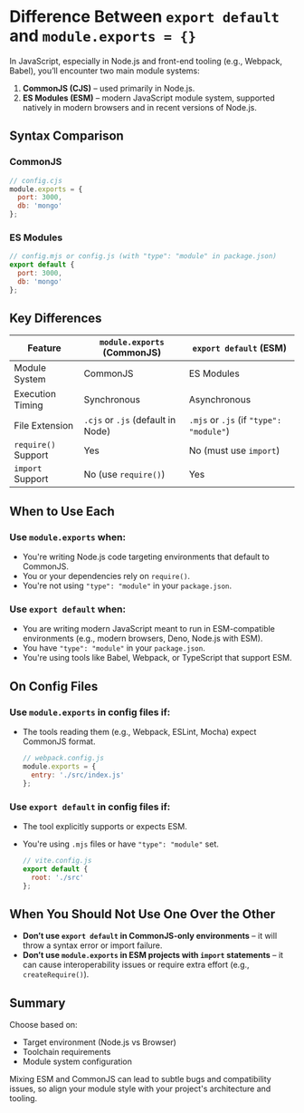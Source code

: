 # Difference Between `export default` and `module.exports = {}`

In JavaScript, especially in Node.js and front-end tooling (e.g., Webpack, Babel), you’ll encounter two main module systems:

1. **CommonJS (CJS)** – used primarily in Node.js.
2. **ES Modules (ESM)** – modern JavaScript module system, supported natively in modern browsers and in recent versions of Node.js.

## Syntax Comparison

### CommonJS
```js
// config.cjs
module.exports = {
  port: 3000,
  db: 'mongo'
};
```

### ES Modules
```js
// config.mjs or config.js (with "type": "module" in package.json)
export default {
  port: 3000,
  db: 'mongo'
};
```

## Key Differences

| Feature               | `module.exports` (CommonJS)           | `export default` (ESM)                  |
|-----------------------|----------------------------------------|------------------------------------------|
| Module System         | CommonJS                               | ES Modules                               |
| Execution Timing      | Synchronous                            | Asynchronous                             |
| File Extension        | `.cjs` or `.js` (default in Node)      | `.mjs` or `.js` (if `"type": "module"`) |
| `require()` Support   | Yes                                     | No (must use `import`)                  |
| `import` Support      | No (use `require()`)                   | Yes                                     |

## When to Use Each

### Use `module.exports` when:
- You're writing Node.js code targeting environments that default to CommonJS.
- You or your dependencies rely on `require()`.
- You're not using `"type": "module"` in your `package.json`.

### Use `export default` when:
- You are writing modern JavaScript meant to run in ESM-compatible environments (e.g., modern browsers, Deno, Node.js with ESM).
- You have `"type": "module"` in your `package.json`.
- You're using tools like Babel, Webpack, or TypeScript that support ESM.

## On Config Files

### Use `module.exports` in config files if:
- The tools reading them (e.g., Webpack, ESLint, Mocha) expect CommonJS format.
  ```js
  // webpack.config.js
  module.exports = {
    entry: './src/index.js'
  };
  ```

### Use `export default` in config files if:
- The tool explicitly supports or expects ESM.
- You're using `.mjs` files or have `"type": "module"` set.

  ```js
  // vite.config.js
  export default {
    root: './src'
  };
  ```

## When You Should Not Use One Over the Other

- **Don’t use `export default` in CommonJS-only environments** – it will throw a syntax error or import failure.
- **Don’t use `module.exports` in ESM projects with `import` statements** – it can cause interoperability issues or require extra effort (e.g., `createRequire()`).

## Summary

Choose based on:
- Target environment (Node.js vs Browser)
- Toolchain requirements
- Module system configuration

Mixing ESM and CommonJS can lead to subtle bugs and compatibility issues, so align your module style with your project's architecture and tooling.

